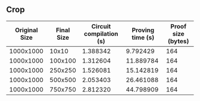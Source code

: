 ## Crop
| Original Size | Final Size | Circuit compilation (s) | Proving time (s) | Proof size (bytes) |
|---|---|---|---|---|
| 1000x1000 | 10x10 | 1.388342 | 9.792429 | 164 |
| 1000x1000 | 100x100 | 1.312604 | 11.889784 | 164 |
| 1000x1000 | 250x250 | 1.526081 | 15.142819 | 164 |
| 1000x1000 | 500x500 | 2.053403 | 26.461088 | 164 |
| 1000x1000 | 750x750 | 2.812320 | 44.798909 | 164 |
